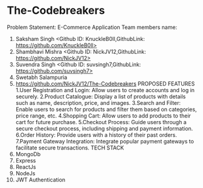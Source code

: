 # The-Codebreakers
Problem Statement: E-Commerce Application
Team members name:
1. Saksham Singh <Github ID: KnuckleB0II,GithubLink: https://github.com/KnuckleB0ll> 
2. Shambhavi Mishra <Github ID: NickJV12,GithubLink: https://github.com/NickJV12>
3. Suvendra Singh <Github ID: suvsingh7,GithubLink: https://github.com/suvsingh7>
4. Swetabh Salampuria
5. https://github.com/NickJV12/The-Codebreakers
PROPOSED FEATURES
1.User Registration and Login: Allow users to create accounts
and log in securely.
2.Product Catalogue: Display a list of products with details
such as name, description, price, and images.
3.Search and Filter: Enable users to search for products and
filter them based on categories, price range, etc.
4.Shopping Cart: Allow users to add products to their cart for
future purchase.
5.Checkout Process: Guide users through a secure checkout
process, including shipping and payment information.
6.Order History: Provide users with a history of their past
orders.
7.Payment Gateway Integration: Integrate popular payment
gateways to facilitate secure transactions.
TECH STACK
1. MongoDb
2. Express
3. ReactJs
4. NodeJs
5. JWT Authentication
